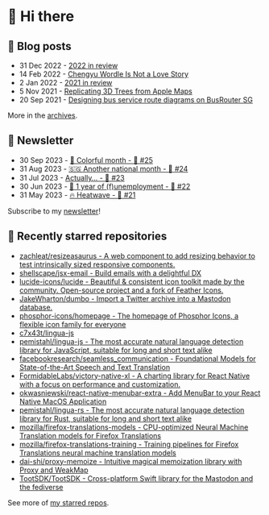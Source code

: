 # 👋 Hi there

## 📝 Blog posts

<!-- feed start -->
- 31 Dec 2022 - [2022 in review](https://cheeaun.com/blog/2022/12/2022-in-review/)
- 14 Feb 2022 - [Chengyu Wordle Is Not a Love Story](https://cheeaun.com/blog/2022/02/chengyu-wordle-is-not-a-love-story/)
- 2 Jan 2022 - [2021 in review](https://cheeaun.com/blog/2022/01/2021-in-review/)
- 5 Nov 2021 - [Replicating 3D Trees from Apple Maps](https://cheeaun.com/blog/2021/11/replicating-3d-trees-apple-maps/)
- 20 Sep 2021 - [Designing bus service route diagrams on BusRouter SG](https://cheeaun.com/blog/2021/09/bus-service-route-diagrams-busrouter-sg/)
<!-- feed end -->

More in the [archives](https://cheeaun.com/blog/archives/).

## 📰 Newsletter

<!-- newsletter start -->
- 30 Sep 2023 - [🎨 Colorful month - 🥫 #25](https://cheeaun.substack.com/p/colorful-month-25)
- 31 Aug 2023 - [🇸🇬 Another national month - 🥫 #24](https://cheeaun.substack.com/p/another-national-month-24)
- 31 Jul 2023 - [Actually… - 🥫 #23](https://cheeaun.substack.com/p/actually-23)
- 30 Jun 2023 - [🎂 1 year of (f)unemployment - 🥫 #22](https://cheeaun.substack.com/p/1-year-of-funemployment-22)
- 31 May 2023 - [🔥 Heatwave - 🥫 #21](https://cheeaun.substack.com/p/heatwave-21)
<!-- newsletter end -->

Subscribe to my [newsletter](https://cheeaun.substack.com/)!

## 🌟 Recently starred repositories

<!-- starred repos start -->
- [zachleat/resizeasaurus - A web component to add resizing behavior to test intrinsically sized responsive components.](https://github.com/zachleat/resizeasaurus)
- [shellscape/jsx-email - Build emails with a delightful DX](https://github.com/shellscape/jsx-email)
- [lucide-icons/lucide - Beautiful & consistent icon toolkit made by the community. Open-source project and a fork of Feather Icons.](https://github.com/lucide-icons/lucide)
- [JakeWharton/dumbo - Import a Twitter archive into a Mastodon database.](https://github.com/JakeWharton/dumbo)
- [phosphor-icons/homepage - The homepage of Phosphor Icons, a flexible icon family for everyone](https://github.com/phosphor-icons/homepage)
- [c7x43t/lingua-js](https://github.com/c7x43t/lingua-js)
- [pemistahl/lingua-js - The most accurate natural language detection library for JavaScript, suitable for long and short text alike](https://github.com/pemistahl/lingua-js)
- [facebookresearch/seamless_communication - Foundational Models for State-of-the-Art Speech and Text Translation](https://github.com/facebookresearch/seamless_communication)
- [FormidableLabs/victory-native-xl - A charting library for React Native with a focus on performance and customization.](https://github.com/FormidableLabs/victory-native-xl)
- [okwasniewski/react-native-menubar-extra - Add MenuBar to your React Native MacOS Application ](https://github.com/okwasniewski/react-native-menubar-extra)
- [pemistahl/lingua-rs - The most accurate natural language detection library for Rust, suitable for long and short text alike](https://github.com/pemistahl/lingua-rs)
- [mozilla/firefox-translations-models - CPU-optimized Neural Machine Translation models for Firefox Translations](https://github.com/mozilla/firefox-translations-models)
- [mozilla/firefox-translations-training - Training pipelines for Firefox Translations neural machine translation models](https://github.com/mozilla/firefox-translations-training)
- [dai-shi/proxy-memoize - Intuitive magical memoization library with Proxy and WeakMap](https://github.com/dai-shi/proxy-memoize)
- [TootSDK/TootSDK - Cross-platform Swift library for the Mastodon and the fediverse](https://github.com/TootSDK/TootSDK)
<!-- starred repos end -->

See more of [my starred repos](https://github.com/stars/cheeaun/).
